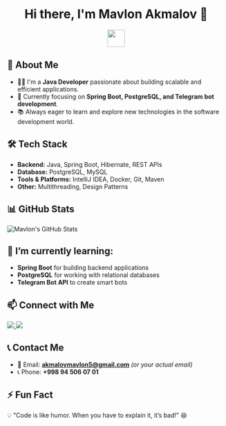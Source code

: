 <h1 align="center">Hi there, I'm Mavlon Akmalov 👋</h1>

<p align="center">
  <img src="https://media.giphy.com/media/hvRJCLFzcasrR4ia7z/giphy.gif" width="40px"/>
</p>

## 🚀 About Me
- 👨‍💻 I'm a **Java Developer** passionate about building scalable and efficient applications.
- 🎯 Currently focusing on **Spring Boot, PostgreSQL, and Telegram bot development**.
- 📚 Always eager to learn and explore new technologies in the software development world.

## 🛠 Tech Stack
- **Backend:** Java, Spring Boot, Hibernate, REST APIs  
- **Database:** PostgreSQL, MySQL  
- **Tools & Platforms:** IntelliJ IDEA, Docker, Git, Maven  
- **Other:** Multithreading, Design Patterns  

## 📊 GitHub Stats
![Mavlon's GitHub Stats](https://github-readme-stats.vercel.app/api?username=Mavlon03&show_icons=true&hide_title=true&count_private=true&theme=radical)

## 🌱 I’m currently learning:
- **Spring Boot** for building backend applications
- **PostgreSQL** for working with relational databases
- **Telegram Bot API** to create smart bots

## 📫 Connect with Me
<p align="left">
  <a href="https://www.linkedin.com/in/mavlon-akmalov-84153a34b/" target="_blank">
    <img src="https://img.shields.io/badge/LinkedIn-0077B5?style=for-the-badge&logo=linkedin&logoColor=white"/>
  </a>
  <a href="https://t.me/Akmalov_07_01" target="_blank">
    <img src="https://img.shields.io/badge/Telegram-26A5E4?style=for-the-badge&logo=telegram&logoColor=white"/>
  </a>
</p>

## 📞 Contact Me
- 📧 Email: **akmalovmavlon5@gmail.com** *(or your actual email)*
- 📞 Phone: **+998 94 506 07 01**

## ⚡ Fun Fact
💡 "Code is like humor. When you have to explain it, it’s bad!" 😆


